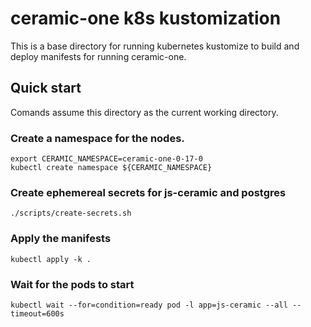 # ceramic-one k8s kustomization

This is a base directory for running kubernetes kustomize to build and deploy manifests for running ceramic-one.

## Quick start

Comands assume this directory as the current working directory.

### Create a namespace for the nodes.

```
export CERAMIC_NAMESPACE=ceramic-one-0-17-0
kubectl create namespace ${CERAMIC_NAMESPACE}
```

### Create ephemereal secrets for js-ceramic and postgres

```
./scripts/create-secrets.sh
```

### Apply the manifests

```
kubectl apply -k .
```

### Wait for the pods to start

```
kubectl wait --for=condition=ready pod -l app=js-ceramic --all --timeout=600s
```

